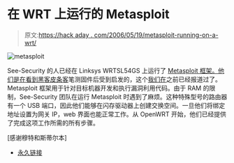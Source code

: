 # 在 WRT 上运行的 Metasploit

> 原文:[https://hack aday . com/2006/05/19/metasploit-running-on-a-wrt/](https://hackaday.com/2006/05/19/metasploit-running-on-a-wrt/)

![metasploit](../Images/19d320cf9971bd49c186311f480cda90.png)

See-Security 的人已经在 Linksys WRTSL54GS 上运行了 [Metasploit 框架。他们是在看到](http://www.hackingdefined.com/index.php/Getting_Metasploit_to_run_on_a_Linksys_Router)[黑客皮条客](http://hackerpimps.com/)笔测固件后受到启发的，这个[我们在](http://www.hackaday.com/entry/1234000093059705/)之前已经报道过了。Metasploit 框架用于针对目标机器开发和执行漏洞利用代码。由于 RAM 的限制，See-Security 团队在运行 Metasploit 时遇到了麻烦。这种特殊型号的路由器有一个 USB 端口，因此他们能够在闪存驱动器上创建交换空间。一旦他们将绑定地址设置为网关 IP，web 界面也能正常工作。从 OpenWRT 开始，他们已经提供了完成这项工作所需的所有步骤。

[感谢穆特和斯蒂尔本]

*   [永久链接](http://www.hackingdefined.com/index.php/Getting_Metasploit_to_run_on_a_Linksys_Router)